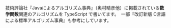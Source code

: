 技術評論社『Javaによるアルゴリズム事典』（奥村晴彦他）に掲載されている**数学関数**関連のアルゴリズムを
TypeScript で書いてます。　一部『改訂新版 C言語による標準アルゴリズム事典』も参考にしています。